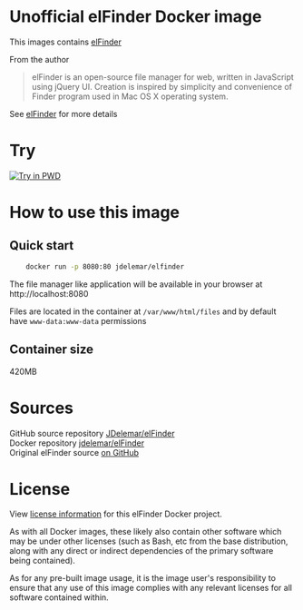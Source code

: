 # Unofficial elFinder Docker image
This images contains [elFinder](https://github.com/Studio-42/elFinder)

From the author
> elFinder is an open-source file manager for web, written in JavaScript using jQuery UI. Creation is inspired by simplicity and convenience of Finder program used in Mac OS X operating system.

See [elFinder](https://github.com/Studio-42/elFinder) for more details

# Try
[![Try in PWD](https://github.com/play-with-docker/stacks/raw/cff22438cb4195ace27f9b15784bbb497047afa7/assets/images/button.png)](http://play-with-docker.com/?stack=https://gist.githubusercontent.com/JDelemar/adf2a754765eda936a1749cbcad36057/raw/ded811b4d3d8d80447633ca51811c181b4d17cbd/elfinder.yml)

# How to use this image
## Quick start
```bash
    docker run -p 8080:80 jdelemar/elfinder
``` 

The file manager like application will be available in your browser at http://localhost:8080  

Files are located in the container at `/var/www/html/files` and by default have `www-data:www-data` permissions  

## Container size
420MB  

# Sources
GitHub source repository [JDelemar/elFinder](https://github.com/JDelemar/dockerfiles/tree/master/elFinder)  
Docker repository [jdelemar/elFinder](https://hub.docker.com/r/jdelemar/elFinder/)  
Original elFinder source [on GitHub](https://github.com/Studio-42/elFinder)  

# License
View [license information](https://github.com/JDelemar/dockerfiles/blob/master/elFinder/LISCENSE.md) for this elFinder Docker project.

As with all Docker images, these likely also contain other software which may be under other licenses (such as Bash, etc from the base distribution, along with any direct or indirect dependencies of the primary software being contained).

As for any pre-built image usage, it is the image user's responsibility to ensure that any use of this image complies with any relevant licenses for all software contained within.
